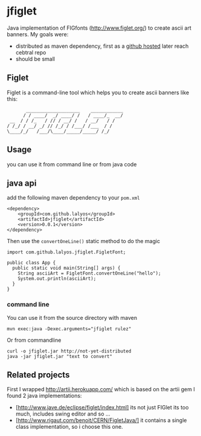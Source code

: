 # jfiglet

Java implementation of FIGfonts (http://www.figlet.org/) to create ascii art banners. My goals were:

- distributed as maven dependency, first as a [github hosted](http://lalyos.github.io/mvn-repo/) later reach cebtral repo
- should be small


## Figlet

Figlet is a command-line tool which helps you to create ascii banners like this:

```
       ____________________    ____________
      / / ____/  _/ ____/ /   / ____/_  __/
 __  / / /_   / // / __/ /   / __/   / /   
/ /_/ / __/ _/ // /_/ / /___/ /___  / /    
\____/_/   /___/\____/_____/_____/ /_/     
```

## Usage
you can use it from command line or from java code

## java api

add the following maven dependency to your `pom.xml`

```
<dependency>
	<groupId>com.github.lalyos</groupId>
	<artifactId>jfiglet</artifactId>
	<version>0.0.1</version>
</dependency>

```

Then use the `convertOneLine()` static method to do the magic

```
import com.github.lalyos.jfiglet.FigletFont;

public class App {
  public static void main(String[] args) {
    String asciiArt = FigletFont.convertOneLine("hello");
    System.out.println(asciiArt);
  }
}

```

### command line

You can use it from the source directory with maven

```
mvn exec:java -Dexec.arguments="jfiglet rulez"
```

Or from commandline

```
curl -o jfiglet.jar http://not-yet-distributed
java -jar jfiglet.jar "text to convert"
```

## Related projects

First I wrapped http://artii.herokuapp.com/ which is based on the artii gem
I found 2 java implementations:
- [http://www.jave.de/eclipse/figlet/index.html] its not just FIGlet its too much, includes swing editor and so ...
- [http://www.rigaut.com/benoit/CERN/FigletJava/] it contains a single class implementation, so i choose this one.


